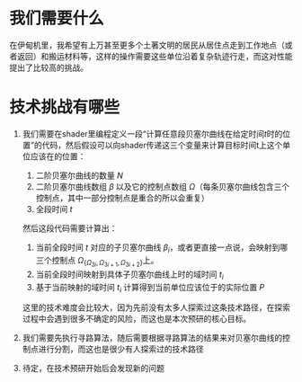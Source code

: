 # 我们需要什么
在伊甸机里，我希望有上万甚至更多个土著文明的居民从居住点走到工作地点（或者返回）和搬运材料等，这样的操作需要这些单位沿着复杂轨迹行走，而这对性能提出了比较高的挑战。
# 技术挑战有哪些
1. 我们需要在shader里编程定义一段“计算任意段贝塞尔曲线在给定时间$t$时的位置”的代码，然后假设可以向shader传递这三个变量来计算目标时间t上这个单位应该在的位置：
   1. 二阶贝塞尔曲线的数量 $N$
   2. 二阶贝塞尔曲线数组 $\beta$ 以及它的控制点数组 $\Omega$（每条贝塞尔曲线包含三个控制点，其中一部分控制点是重合的所以会重复）
   3. 全段时间 $t$

    然后这段代码需要计算出：
   1. 当前全段时间 $t$ 对应的子贝塞尔曲线 $\beta_i$，或者更直接一点说，会映射到哪三个控制点 $\Omega_{\{\Omega_{3i},\Omega_{3i+1},\Omega_{3i+2}\}}$上。
   2. 当前全段时间映射到具体子贝塞尔曲线上时的域时间 $t_i$
   3. 基于当前映射的域时间 $t_i$ 计算得到当前单位应该位于的实际位置 $P$

    这里的技术难度会比较大，因为先前没有太多人探索过这条技术路径，在探索过程中会遇到很多不确定的风险，而这也是本次预研的核心目标。
2. 我们需要先执行寻路算法，随后需要根据寻路算法的结果来对贝塞尔曲线的控制点进行分割，而这也是很少有人探索过的技术路径
3. 待定，在技术预研开始后会发现新的问题